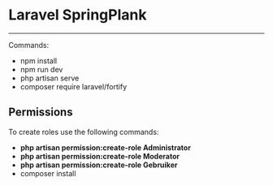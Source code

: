 <h1>Laravel SpringPlank</h1>
<hr>
<p>Commands:</p>
<ul>
  <li>npm install</li>
  <li>npm run dev</li>
  <li>php artisan serve</li>
  <li>composer require laravel/fortify</li>
</ul>

## Permissions
To create roles use the following commands:
- **php artisan permission:create-role Administrator**
- **php artisan permission:create-role Moderator**
- **php artisan permission:create-role Gebruiker**
- composer install

